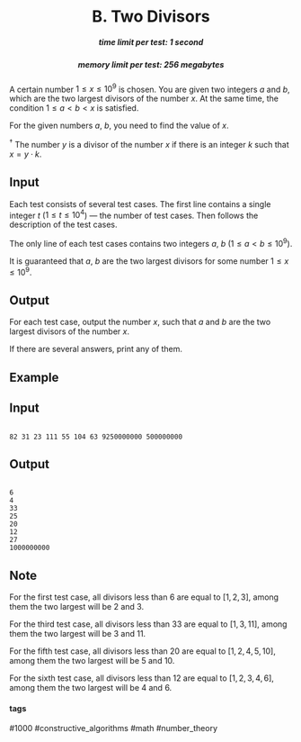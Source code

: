 <h1 style='text-align: center;'> B. Two Divisors</h1>

<h5 style='text-align: center;'>time limit per test: 1 second</h5>
<h5 style='text-align: center;'>memory limit per test: 256 megabytes</h5>

A certain number $1 \le x \le 10^9$ is chosen. You are given two integers $a$ and $b$, which are the two largest divisors of the number $x$. At the same time, the condition $1 \le a < b < x$ is satisfied.

For the given numbers $a$, $b$, you need to find the value of $x$.

$^{\dagger}$ The number $y$ is a divisor of the number $x$ if there is an integer $k$ such that $x = y \cdot k$.

## Input

Each test consists of several test cases. The first line contains a single integer $t$ ($1 \le t \le 10^4$) — the number of test cases. Then follows the description of the test cases.

The only line of each test cases contains two integers $a$, $b$ ($1 \le a < b \le 10^9$).

It is guaranteed that $a$, $b$ are the two largest divisors for some number $1 \le x \le 10^9$.

## Output

For each test case, output the number $x$, such that $a$ and $b$ are the two largest divisors of the number $x$.

If there are several answers, print any of them.

## Example

## Input


```

82 31 23 111 55 104 63 9250000000 500000000
```
## Output


```

6
4
33
25
20
12
27
1000000000

```
## Note

For the first test case, all divisors less than $6$ are equal to $[1, 2, 3]$, among them the two largest will be $2$ and $3$.

For the third test case, all divisors less than $33$ are equal to $[1, 3, 11]$, among them the two largest will be $3$ and $11$.

For the fifth test case, all divisors less than $20$ are equal to $[1, 2, 4, 5, 10]$, among them the two largest will be $5$ and $10$.

For the sixth test case, all divisors less than $12$ are equal to $[1, 2, 3, 4, 6]$, among them the two largest will be $4$ and $6$.



#### tags 

#1000 #constructive_algorithms #math #number_theory 